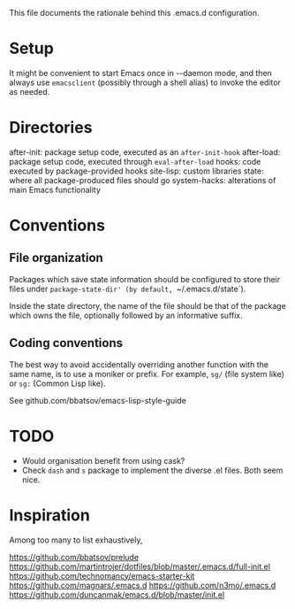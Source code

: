 This file documents the rationale behind this .emacs.d configuration.


Setup
=====

It might be convenient to start Emacs once in --daemon mode, and then
always use `emacsclient` (possibly through a shell alias) to invoke the
editor as needed.


Directories
===========

after-init: package setup code, executed as an `after-init-hook`
after-load: package setup code, executed through `eval-after-load`
hooks: code executed by package-provided hooks
site-lisp: custom libraries
state: where all package-produced files should go
system-hacks: alterations of main Emacs functionality



Conventions
===========

File organization
-----------------

Packages which save state information should be configured to store
their files under `package-state-dir' (by default, `~/.emacs.d/state`).

Inside the state directory, the name of the file should be that of the package
which owns the file, optionally followed by an informative suffix.


Coding conventions
------------------

The best way to avoid accidentally overriding another function with the same
name, is to use a moniker or prefix. For example, `sg/` (file system like) or
`sg:` (Common Lisp like).

See github.com/bbatsov/emacs-lisp-style-guide


TODO
====

* Would organisation benefit from using cask?
* Check `dash` and `s` package to implement the diverse .el files.
  Both seem nice.


Inspiration
===========

Among too many to list exhaustively,

https://github.com/bbatsov/prelude
https://github.com/martintrojer/dotfiles/blob/master/.emacs.d/full-init.el
https://github.com/technomancy/emacs-starter-kit
https://github.com/magnars/.emacs.d
https://github.com/n3mo/.emacs.d
https://github.com/duncanmak/emacs.d/blob/master/init.el
